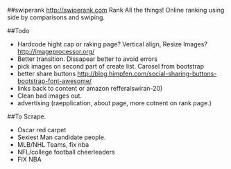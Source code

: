 ##swiperank
http://swiperank.com
Rank All the things!
Online ranking using side by comparisons and swiping.

##Todo
* Hardcode hight cap or raking page? Vertical align, Resize Images? http://imageprocessor.org/
* Better transition. Dissapear better to avoid errors
* pick images on second part of create list. Carosel from bootstrap
* better share buttons http://blog.himpfen.com/social-sharing-buttons-bootstrap-font-awesome/
* links back to content or amazon refferalswiran-20)
* Clean bad images out.
* advertising (raepplication, about page, more cotnent on rank page.)

##To Scrape.
* Oscar red carpet
* Sexiest Man candidate people. 
* MLB/NHL Teams, fix nba
* NFL/college football cheerleaders
* FIX NBA


